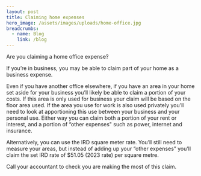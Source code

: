 ```yaml
---
layout: post
title: Claiming home expenses
hero_image: /assets/images/uploads/home-office.jpg
breadcrumbs:
  - name: Blog
    link: /blog
---
```



Are you claiming a home office expense?

If you’re in business, you may be able to claim part of your home as a business expense.

Even if you have another office elsewhere, if you have an area in your home set aside for your business you’ll likely be able to claim a portion of your costs.
If this area is only used for business your claim will be based on the floor area used. If the area you use for work is also used privately you’ll need to look at apportioning this use between your business and your personal use.
Either way you can claim both a portion of your rent or interest, and a portion of “other expenses" such as power, internet and insurance.

Alternatively, you can use the IRD square meter rate. You’ll still need to measure your areas, but instead of adding up your “other expenses” you’ll claim the set IRD rate of $51.05 (2023 rate) per square metre.

Call your accountant to check you are making the most of this claim.
